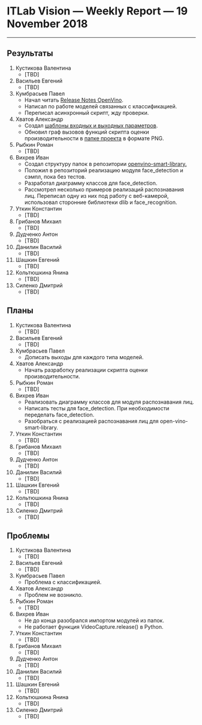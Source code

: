 ﻿# ITLab Vision — Weekly Report — 19 November 2018

----------------

## Результаты

  1. Кустикова Валентина
     - [TBD]
  1. Васильев Евгений
     - [TBD]
  1. Кумбрасьев Павел
     - Начал читать [Release Notes OpenVino][openvino-release-notes].
     - Написал по работе моделей связанных с классификацией.
     - Переписал асинхронный скрипт, жду проверки.
  1. Хватов Александр
     - Создал [шаблоны входных и выходных параметров][templates].
     - Обновил граф вызовов функций скрипта оценки производительности в [папке проекта][dl-benchmark-gdrive] в формате PNG.
  1. Рыбкин Роман
     - [TBD]
  1. Вихрев Иван
     - Создал структуру папок в репозитории [openvino-smart-library.][openvino-smart-library-repo]
     - Положил в репозиторий реализацию модуля face_detection и сэмпл, пока без тестов. 
     - Разработал диаграмму классов для face_detection.
     - Рассмотрел несколько примеров реализаций распознавания лиц. Переписал одну из них под работу с веб-камерой, использовал сторонние
       библиотеки dlib и face_recognition. 
  1. Уткин Константин
     - [TBD]
  1. Грибанов Михаил
     - [TBD]
  1. Дудченко Антон
     - [TBD]
  1. Данилин Василий
     - [TBD]
  1. Шашкин Евгений
     - [TBD]
  1. Кольтюшкина Янина
     - [TBD]
  1. Силенко Дмитрий
     - [TBD]

## Планы

  1. Кустикова Валентина
     - [TBD]
  1. Васильев Евгений
     - [TBD]
  1. Кумбрасьев Павел
     - Дописать выходы для каждого типа моделей.
  1. Хватов Александр
     - Начать разработку реализации скрипта оценки производительности.
  1. Рыбкин Роман
     - [TBD]
  1. Вихрев Иван
     - Реализовать диаграмму классов для модуля распознавания лиц.
     - Написать тесты для face_detection. При необходимости переделать face_detection.
     - Разобраться с реализацией распознавания лиц для open-vino-smart-library.
  1. Уткин Константин
     - [TBD]
  1. Грибанов Михаил
     - [TBD]
  1. Дудченко Антон
     - [TBD]
  1. Данилин Василий
     - [TBD]
  1. Шашкин Евгений
     - [TBD]
  1. Кольтюшкина Янина
     - [TBD]
  1. Силенко Дмитрий
     - [TBD]
     

## Проблемы

  1. Кустикова Валентина
     - [TBD]
  1. Васильев Евгений
     - [TBD]
  1. Кумбрасьев Павел
     - Проблема с классификацией.
  1. Хватов Александр
     - Проблем не возникло.
  1. Рыбкин Роман
     - [TBD]
  1. Вихрев Иван
     - Не до конца разобрался импортом модулей из папок.
     - Не работает функция VideoCapture.release() в Python.
  1. Уткин Константин
     - [TBD]
  1. Грибанов Михаил
     - [TBD]
  1. Дудченко Антон
     - [TBD]
  1. Данилин Василий
     - [TBD]
  1. Шашкин Евгений
     - [TBD]
  1. Кольтюшкина Янина
     - [TBD]
  1. Силенко Дмитрий
     - [TBD]


<!-- LINKS -->
[inference-engine-async]: https://github.com/itlab-vision/openvino-dl-benchmark/pull/3
[inference-engine-sync]:https://github.com/itlab-vision/openvino-dl-benchmark/pull/4
[converter]: https://github.com/itlab-vision/openvino-dl-benchmark/pull/2
[templates]:https://github.com/KchnKchn/openvino-dl-benchmark/tree/work/templates
[openvino-smart-library-repo]: https://github.com/itlab-vision/openvino-smart-library
[diagrams]: https://drive.google.com/open?id=16XpSIUIOAAHyVgUwpj58Sp4UBJlI2B-r
[python-lab-imgproc]: https://github.com/IsinZ/OpenCV_lab1/pull/1
[python-lab-imgproc-fix]: https://github.com/IsinZ/OpenCV_lab1/pull/2
[python-lab-detection]: https://github.com/IsinZ/OpenCV_Lab2/pull/1
[python-lab-detection-fix]: https://github.com/IsinZ/OpenCV_Lab2/pull/4
[openvino-gdrive]: https://drive.google.com/drive/folders/1TYyvUiU_d-_BnM_mYm5p-2dNk-co4UCw
[dl-benchmark-gdrive]: https://drive.google.com/drive/folders/164HF0kXxgN9BZ_sXqgMNlg2Y8pCk39TL
[openvino-release-notes]: https://software.intel.com/en-us/articles/OpenVINO-RelNotes
[openvino-smart-library-repo]: https://github.com/itlab-vision/openvino-smart-library/tree/folder-structure